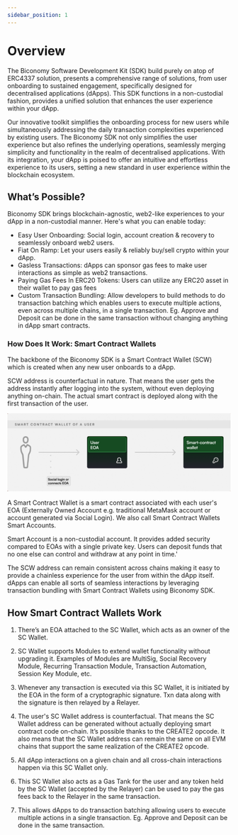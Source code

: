 ```yaml
---
sidebar_position: 1
---
```


# Overview

The Biconomy Software Development Kit (SDK) build purely on atop of ERC4337 solution, presents a comprehensive range of solutions, from user onboarding to sustained engagement, specifically designed for decentralised applications (dApps). This SDK functions in a non-custodial fashion, provides a unified solution that enhances the user experience within your dApp.

Our innovative toolkit simplifies the onboarding process for new users while simultaneously addressing the daily transaction complexities experienced by existing users. The Biconomy SDK not only simplifies the user experience but also refines the underlying operations, seamlessly merging simplicity and functionality in the realm of decentralised applications. With its integration, your dApp is poised to offer an intuitive and effortless experience to its users, setting a new standard in user experience within the blockchain ecosystem.

## What’s Possible?

Biconomy SDK brings blockchain-agnostic, web2-like experiences to your dApp in a non-custodial manner. Here's what you can enable today:

- Easy User Onboarding: Social login, account creation & recovery to seamlessly onboard web2 users.
- Fiat On Ramp: Let your users easily & reliably buy/sell crypto within your dApp.
- Gasless Transactions: dApps can sponsor gas fees to make user interactions as simple as web2 transactions.
- Paying Gas Fees In ERC20 Tokens: Users can utilize any ERC20 asset in their wallet to pay gas fees
- Custom Transaction Bundling: Allow developers to build methods to do transaction batching which enables users to execute multiple actions, even across multiple chains, in a single transaction. Eg. Approve and Deposit can be done in the same transaction without changing anything in dApp smart contracts.

### How Does It Work: Smart Contract Wallets

The backbone of the Biconomy SDK is a Smart Contract Wallet (SCW) which is created when any new user onboards to a dApp. 

SCW address is counterfactual in nature. That means the user gets the address instantly after logging into the system, without even deploying anything on-chain. The actual smart contract is deployed along with the first transaction of the user.

![Overview](img/overview.png)

A Smart Contract Wallet is a smart contract associated with each user's EOA (Externally Owned Account e.g. traditional MetaMask account or account generated via Social Login). We also call Smart Contract Wallets Smart Accounts.

Smart Account is a non-custodial account. It provides added security compared to EOAs with a single private key. Users can deposit funds that no one else can control and withdraw at any point in time.'

The SCW address can remain consistent across chains making it easy to provide a chainless experience for the user from within the dApp itself. dApps can enable all sorts of seamless interactions by leveraging transaction bundling with Smart Contract Wallets using Biconomy SDK.

## How Smart Contract Wallets Work

1. There’s an EOA attached to the SC Wallet, which acts as an owner of the SC Wallet.

2. SC Wallet supports Modules to extend wallet functionality without upgrading it. Examples of Modules are MultiSig, Social Recovery Module, Recurring Transaction Module, Transaction Automation, Session Key Module, etc.

3. Whenever any transaction is executed via this SC Wallet, it is initiated by the EOA in the form of a cryptographic signature. Txn data along with the signature is then relayed by a Relayer.

4. The user's SC Wallet address is counterfactual. That means the SC Wallet address can be generated without actually deploying smart contract code on-chain. It’s possible thanks to the CREATE2 opcode. It also means that the SC Wallet address can remain the same on all EVM chains that support the same realization of the CREATE2 opcode. 

5. All dApp interactions on a given chain and all cross-chain interactions happen via this SC Wallet only.

6. This SC Wallet also acts as a Gas Tank for the user and any token held by the SC Wallet (accepted by the Relayer) can be used to pay the gas fees back to the Relayer in the same transaction.

7. This allows dApps to do transaction batching allowing users to execute multiple actions in a single transaction. Eg. Approve and Deposit can be done in the same transaction.
